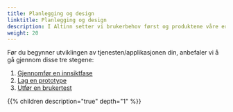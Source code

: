 ```yaml
---
title: Planlegging og design
linktitle: Planlegging og design
description: I Altinn setter vi brukerbehov først og produktene våre er derfor utviklet med brukerne i sentrum. Men for at tjenestene skal bli gode til slutt, trenger vi at etatene og kommunene som bruker Altinn også har fokus på brukerne i utviklingen av nye tjenester. 
weight: 20
---
```


Før du begynner utviklingen av tjenesten/applikasjonen din, anbefaler vi å gå gjennom disse tre stegene:
1. [Gjennomfør en innsiktfase](/nb/app/design/insight)
2. [Lag en prototype](/nb/app/design/prototype)
3. [Utfør en brukertest](/nb/app/design/usertest)

{{% children description="true" depth="1" %}}
